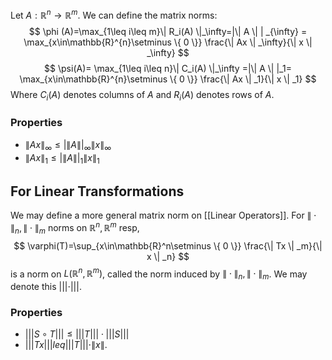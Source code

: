 Let $A:\mathbb{R}^{n}\to\mathbb{R}^m$. We can define the matrix norms:
$$ \phi (A)=\max_{1\leq i\leq m}\| R_i(A) \|_\infty=|\| A \| | _{\infty} = \max_{x\in\mathbb{R}^{n}\setminus \{ 0 \}} \frac{\| Ax \| _\infty}{\| x \| _\infty} $$
$$
\psi(A)= \max_{1\leq i\leq n}\| C_i(A) \|_\infty =|\| A \| |_1= \max_{x\in\mathbb{R}^{n}\setminus \{ 0 \}} \frac{\| Ax \| _1}{\| x \| _1}
$$
Where $C_i(A)$ denotes columns of $A$ and $R_i(A)$ denotes rows of $A$.
### Properties
- $\| Ax \|_\infty \leq |\| A \| |_\infty \| x \|_\infty$
- $\| Ax \|_1 \leq |\| A \| |_1\| x \|_1$
## For Linear Transformations
We may define a more general matrix norm on [[Linear Operators]]. For $\| \cdot \|_n,\| \cdot \|_m$ norms on $\mathbb{R}^n,\mathbb{R}^m$ resp, 
$$
\varphi(T)=\sup_{x\in\mathbb{R}^n\setminus \{ 0 \}} \frac{\| Tx \| _m}{\| x \| _n}
$$
is a norm on $L(\mathbb{R}^n,\mathbb{R}^m)$, called the norm induced by $\| \cdot \|_n,\| \cdot \|_m$. We may denote this $|| | \cdot| | |$.
### Properties
- $| | |S\circ T| | |\leq | | | T| | | \cdot| | | S| | |$
- $| | |Tx| | |leq| | |T| | |\cdot\| x \|$.
